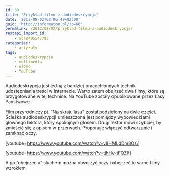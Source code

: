 ```yaml
---
id: 60
title: 'Przykład filmu z audiodeskrypcją'
date: '2012-08-02T08:06:49+02:00'
guid: 'http://informaton.pl/?p=60'
permalink: /2012/08/02/przyklad-filmu-z-audiodeskrypcja/
restapi_import_id:
    - 5ca8405547793
categories:
    - artykuły
tags:
    - audiodeskrypcja
    - multimedia
    - wideo
    - YouTube
---
```


Audiodeskrypcja jest jedną z bardziej pracochłonnych technik udostępniania treści w Internecie. Warto zatem obejrzeć dwa filmy, które są przygotowane w tej technice. Na YouTube zostały opublikowane przez Lasy Państwowe.

Film przyrodniczy pt. “Na skraju lasu” został podzielony na dwie części. Ścieżka audiodeskrypcji umieszczona jest pomiędzy wypowiedziami głównego lektora, który spokojnym głosem. Drugi lektor mówi szybciej, by zmieścić się z opisem w przerwach. Proponuję włączyć odtwarzanie i zamknąć oczy.

\[youtube=https://www.youtube.com/watch?v=v8HMLdDm8Os\]

\[youtube=https://www.youtube.com/watch?v=tjhHv-tFQZI\]

A po “obejrzeniu” słuchem można otworzyć oczy i obejrzeć te same filmy wzrokiem.

